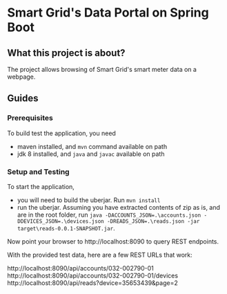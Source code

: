 #  Smart Grid's Data Portal on Spring Boot

## What this project is about?
The project allows browsing of Smart Grid's smart meter data on a webpage. 


## Guides
### Prerequisites
To build test the application, you need 
  - maven installed, and `mvn` command available on path
  - jdk 8 installed, and `java` and `javac` available on path
  
### Setup and Testing
To start the application,
 - you will need to build the uberjar. Run `mvn install`
 - run the uberjar. Assuming you have extracted contents of zip as is, and are in the root folder, run `java -DACCOUNTS_JSON=.\accounts.json -DDEVICES_JSON=.\devices.json -DREADS_JSON=.\reads.json -jar target\reads-0.0.1-SNAPSHOT.jar`. 
 
Now point your browser to http://localhost:8090 to query REST endpoints.

With the provided test data, here are a few REST URLs that work:

http://localhost:8090/api/accounts/032-002790-01
http://localhost:8090/api/accounts/032-002790-01/devices
http://localhost:8090/api/reads?device=35653439&page=2


